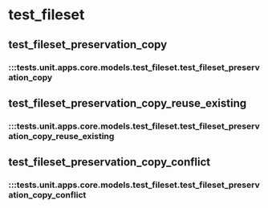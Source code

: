 # test_fileset

## test_fileset_preservation_copy

### :::tests.unit.apps.core.models.test_fileset.test_fileset_preservation_copy

## test_fileset_preservation_copy_reuse_existing

### :::tests.unit.apps.core.models.test_fileset.test_fileset_preservation_copy_reuse_existing

## test_fileset_preservation_copy_conflict

### :::tests.unit.apps.core.models.test_fileset.test_fileset_preservation_copy_conflict

